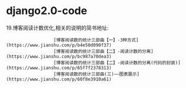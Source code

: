 # django2.0-code
19.博客阅读计数优化,相关的说明的简书地址:

                      [博客阅读数的统计三部曲【一】-3种方式](https://www.jianshu.com/p/b4e50d090f37)
                      [博客阅读数的统计三部曲【二】-阅读计数的分离](https://www.jianshu.com/p/bc987a70dea3)
                      [博客阅读数的统计三部曲【二】-阅读计数的分离(代码的封装)](https://www.jianshu.com/p/65f7f2378313)
                      [博客阅读数的统计三部曲(三)——图表展示](https://www.jianshu.com/p/60f8e3910a61)

